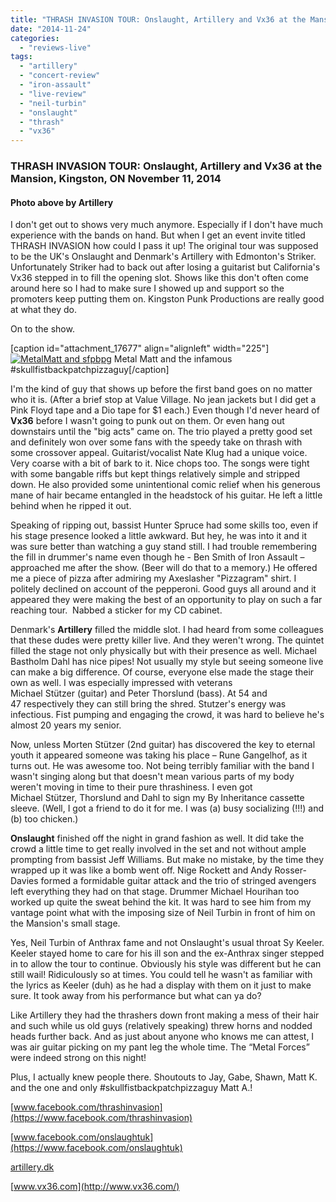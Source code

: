 ```yaml
---
title: "THRASH INVASION TOUR: Onslaught, Artillery and Vx36 at the Mansion, Kingston, ON November 11, 2014"
date: "2014-11-24"
categories: 
  - "reviews-live"
tags: 
  - "artillery"
  - "concert-review"
  - "iron-assault"
  - "live-review"
  - "neil-turbin"
  - "onslaught"
  - "thrash"
  - "vx36"
---
```


### THRASH INVASION TOUR: Onslaught, Artillery and Vx36 at the Mansion, Kingston, ON November 11, 2014

#### Photo above by Artillery

I don't get out to shows very much anymore. Especially if I don't have much experience with the bands on hand. But when I get an event invite titled THRASH INVASION how could I pass it up! The original tour was supposed to be the UK's Onslaught and Denmark's Artillery with Edmonton's Striker. Unfortunately Striker had to back out after losing a guitarist but California's Vx36 stepped in to fill the opening slot. Shows like this don't often come around here so I had to make sure I showed up and support so the promoters keep putting them on. Kingston Punk Productions are really good at what they do.

On to the show.

\[caption id="attachment\_17677" align="alignleft" width="225"\][![MetalMatt and sfpbpg](https://hellbound.ca/wp-content/uploads/2014/11/MetalMatt-and-sfpbpg-225x300.jpg)](https://hellbound.ca/wp-content/uploads/2014/11/MetalMatt-and-sfpbpg.jpg) Metal Matt and the infamous #skullfistbackpatchpizzaguy\[/caption\]

I'm the kind of guy that shows up before the first band goes on no matter who it is. (After a brief stop at Value Village. No jean jackets but I did get a Pink Floyd tape and a Dio tape for $1 each.) Even though I'd never heard of **Vx36** before I wasn't going to punk out on them. Or even hang out downstairs until the "big acts" came on. The trio played a pretty good set and definitely won over some fans with the speedy take on thrash with some crossover appeal. Guitarist/vocalist Nate Klug had a unique voice. Very coarse with a bit of bark to it. Nice chops too. The songs were tight with some bangable riffs but kept things relatively simple and stripped down. He also provided some unintentional comic relief when his generous mane of hair became entangled in the headstock of his guitar. He left a little behind when he ripped it out.

Speaking of ripping out, bassist Hunter Spruce had some skills too, even if his stage presence looked a little awkward. But hey, he was into it and it was sure better than watching a guy stand still. I had trouble remembering the fill in drummer's name even though he - Ben Smith of Iron Assault – approached me after the show. (Beer will do that to a memory.) He offered me a piece of pizza after admiring my Axeslasher "Pizzagram" shirt. I politely declined on account of the pepperoni. Good guys all around and it appeared they were making the best of an opportunity to play on such a far reaching tour.  Nabbed a sticker for my CD cabinet.

Denmark's **Artillery** filled the middle slot. I had heard from some colleagues that these dudes were pretty killer live. And they weren't wrong. The quintet filled the stage not only physically but with their presence as well. Michael Bastholm Dahl has nice pipes! Not usually my style but seeing someone live can make a big difference. Of course, everyone else made the stage their own as well. I was especially impressed with veterans Michael Stützer (guitar) and Peter Thorslund (bass). At 54 and 47 respectively they can still bring the shred. Stutzer's energy was infectious. Fist pumping and engaging the crowd, it was hard to believe he's almost 20 years my senior.

Now, unless Morten Stützer (2nd guitar) has discovered the key to eternal youth it appeared someone was taking his place – Rune Gangelhof, as it turns out. He was awesome too. Not being terribly familiar with the band I wasn't singing along but that doesn't mean various parts of my body weren't moving in time to their pure thrashiness. I even got Michael Stützer, Thorslund and Dahl to sign my By Inheritance cassette sleeve. (Well, I got a friend to do it for me. I was (a) busy socializing (!!!) and (b) too chicken.)

**Onslaught** finished off the night in grand fashion as well. It did take the crowd a little time to get really involved in the set and not without ample prompting from bassist Jeff Williams. But make no mistake, by the time they wrapped up it was like a bomb went off. Nige Rockett and Andy Rosser-Davies formed a formidable guitar attack and the trio of stringed avengers left everything they had on that stage. Drummer Michael Hourihan too worked up quite the sweat behind the kit. It was hard to see him from my vantage point what with the imposing size of Neil Turbin in front of him on the Mansion's small stage.

Yes, Neil Turbin of Anthrax fame and not Onslaught's usual throat Sy Keeler. Keeler stayed home to care for his ill son and the ex-Anthrax singer stepped in to allow the tour to continue. Obviously his style was different but he can still wail! Ridiculously so at times. You could tell he wasn't as familiar with the lyrics as Keeler (duh) as he had a display with them on it just to make sure. It took away from his performance but what can ya do?

Like Artillery they had the thrashers down front making a mess of their hair and such while us old guys (relatively speaking) threw horns and nodded heads further back. And as just about anyone who knows me can attest, I was air guitar picking on my pant leg the whole time. The “Metal Forces” were indeed strong on this night!

Plus, I actually knew people there. Shoutouts to Jay, Gabe, Shawn, Matt K. and the one and only #skullfistbackpatchpizzaguy Matt A.!

[www.facebook.com/thrashinvasion](https://www.facebook.com/thrashinvasion)

[www.facebook.com/onslaughtuk](https://www.facebook.com/onslaughtuk)

[artillery.dk](http://artillery.dk/)

[www.vx36.com](http://www.vx36.com/)
